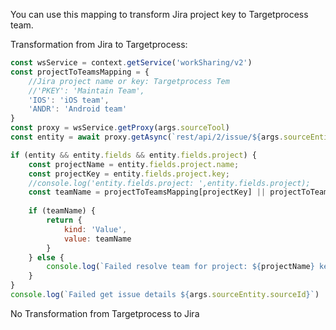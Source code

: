 You can use this mapping to transform Jira project key to Targetprocess team. 

Transformation from Jira to Targetprocess:

```js
const wsService = context.getService('workSharing/v2')
const projectToTeamsMapping = {
    //Jira project name or key: Targetprocess Tem 
    //'PKEY': 'Maintain Team',
    'IOS': 'iOS team',
	'ANDR': 'Android team'
}
const proxy = wsService.getProxy(args.sourceTool)
const entity = await proxy.getAsync(`rest/api/2/issue/${args.sourceEntity.sourceId}`)

if (entity && entity.fields && entity.fields.project) {
    const projectName = entity.fields.project.name;
    const projectKey = entity.fields.project.key;
    //console.log('entity.fields.project: ',entity.fields.project);
    const teamName = projectToTeamsMapping[projectKey] || projectToTeamsMapping[projectName];
    
    if (teamName) {
        return {
            kind: 'Value',
            value: teamName
        }
    } else {
        console.log(`Failed resolve team for project: ${projectName} key: ${projectKey}`)
    }
}
console.log(`Failed get issue details ${args.sourceEntity.sourceId}`)
```

No Transformation from Targetprocess to Jira